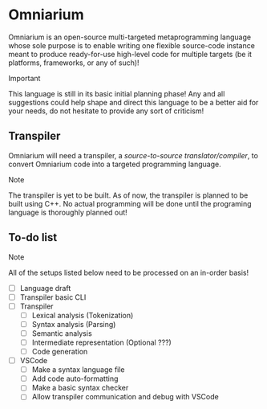 # Omniarium

Omniarium is an open-source multi-targeted metaprogramming language whose sole purpose is to enable writing one flexible source-code instance meant to produce ready-for-use high-level code for multiple targets (be it platforms, frameworks, or any of such)!

> [!IMPORTANT]
> This language is still in its basic initial planning phase! Any and all suggestions could help shape and direct this language to be a better aid for your needs, do not hesitate to provide any sort of criticism!

## Transpiler

Omniarium will need a transpiler, a *source-to-source translator/compiler*, to convert Omniarium code into a targeted programming language.

> [!NOTE]
> The transpiler is yet to be built. As of now, the transpiler is planned to be built using C++. No actual programming will be done until the programing language is thoroughly planned out!

## To-do list

> [!NOTE]
> All of the setups listed below need to be processed on an in-order basis!

- [ ] Language draft
- [ ] Transpiler basic CLI
- [ ] Transpiler
  - [ ] Lexical analysis (Tokenization)
  - [ ] Syntax analysis (Parsing)
  - [ ] Semantic analysis
  - [ ] Intermediate representation (Optional ???)
  - [ ] Code generation
- [ ] VSCode
  - [ ] Make a syntax language file
  - [ ] Add code auto-formatting
  - [ ] Make a basic syntax checker
  - [ ] Allow transpiler communication and debug with VSCode
